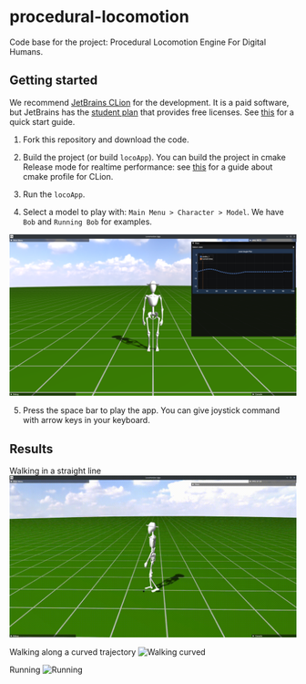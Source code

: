 # procedural-locomotion

Code base for the project: Procedural Locomotion Engine For Digital Humans.

## Getting started

We recommend [JetBrains CLion](https://www.jetbrains.com/clion/) for the development.
It is a paid software, but JetBrains has the [student plan](https://www.jetbrains.com/community/education/#students)
that provides free licenses. See [this](https://www.jetbrains.com/help/clion/clion-quick-start-guide.html) for a quick
start guide.

1. Fork this repository and download the code.

2. Build the project (or build `locoApp`). You can build the project in cmake Release mode for realtime performance:
   see [this](https://www.jetbrains.com/help/clion/cmake-profile.html) for a guide about cmake profile for CLion.

3. Run the `locoApp`.

4. Select a model to play with: `Main Menu > Character > Model`. We have `Bob` and `Running Bob` for examples.

![Screen](img/screen.png)

5. Press the space bar to play the app. You can give joystick command with arrow keys in your keyboard. 


## Results

Walking in a straight line
![Walking straight](img/walking_straight.gif)


Walking along a curved trajectory
![Walking curved](img/walking_curve.gif)

Running
![Running](img/running.gif)


